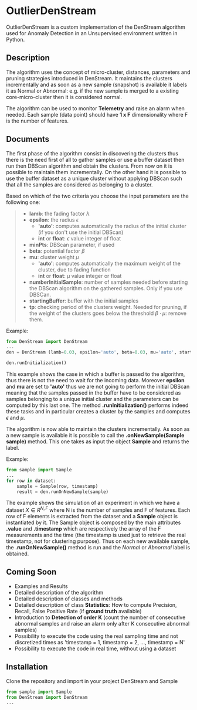 **OutlierDenStream**
===================


OutlierDenStream is a custom implementation of the DenStream algorithm used for Anomaly Detection in an Unsupervised environment written in Python. 

Description
-------------


The algorithm uses the concept of micro-cluster, distances, parameters and pruning strategies introduced in DenStream. It maintains the clusters incrementally and as soon as a new sample (snapshot) is available it labels it as Normal or Abnormal: e.g. if the new sample is merged to a existing core-micro-cluster then it is considered normal.

The algorithm can be used to monitor **Telemetry** and raise an alarm when needed. Each sample (data point) should have **1 x F** dimensionality where F is the number of features.


Documents
-------------


The first phase of the algorithm consist in discovering the clusters thus there is the need first of all to gather samples or use a buffer dataset then run then DBScan algorithm and obtain the clusters. From now on it is possible to maintain them incrementally. On the other hand it is possible to use the buffer dataset as a unique cluster without applying DBScan such that all the samples are considered as belonging to a cluster. 

Based on which of the two criteria you choose the input parameters are the following one:

> * **lamb**: the fading factor $\lambda$
> * **epsilon**: the radius $\epsilon$
>   * **'auto'**: computes automatically the radius of the initial cluster (if you don't use the initial DBScan)
>   * **int** or **float**: $\epsilon$ value integer of float
> * **minPts**: DBScan parameter, if used
> * **beta**: potential factor $\beta$
> * **mu**: cluster weight $\mu$
>   * **'auto'**: computes automatically the maximum weight of the cluster, due to fading function
>   * **int** or **float**:  $\mu$ value integer or float
> * **numberInitialSample**: number of samples needed before starting the DBScan algorithm on the gathered samples. Only if you use DBSCan.
> * **startingBuffer**: buffer with the initial samples
> * **tp**: checking period of the clusters weight. Needed for pruning, if the weight of the clusters goes below the threshold $\beta \cdot \mu$: remove them.

Example:

```python
from DenStream import DenStream
...
den = DenStream (lamb=0.03, epsilon='auto', beta=0.03, mu='auto', startingBuffer=bufferDf, tp=12)

den.runInitialization()
```

This example shows the case in which a buffer is passed to the algorithm, thus there is not the need to wait for the incoming data. Moreover **epsilon** and **mu** are set to **'auto'** thus we are not going to perform the initial DBScan meaning that the samples passed in the buffer have to be considered as samples belonging to a unique initial cluster and the parameters can be computed by this last one. The method **.runInitialization()** performs indeed these tasks and in particular creates a cluster by the samples and computes $\epsilon$ and $\mu$.

The algorithm is now able to maintain the clusters incrementally. As soon as a new sample is available it is possible to call the **.onNewSample(Sample sample)** method. This one takes as input the object **Sample** and returns the label.

Example:
```python
from sample import Sample
...
for row in dataset:
    sample = Sample(row, timestamp)
    result = den.runOnNewSample(sample)
```

The example shows the simulation of an experiment in which we have a dataset $X \in R ^ {N, F}$ where N is the number of samples and F of features. Each row of F elements is extracted from the dataset and a **Sample** object is instantiated by it. The Sample object is composed by the main attributes **.value** and **.timestamp** which are respectively the array of the F measurements and the time (the timestamp is used just to retrieve the real timestamp, not for clustering purpose).
Thus on each new available sample, the **.runOnNewSample()** method is run and the *Normal* or *Abnormal* label is obtained.  

Coming Soon
-------------


* Examples and Results
* Detailed description of the algorithm
* Detailed description of classes and methods
* Detailed description of class **Statistics**: How to compute Precision, Recall, False Positive Rate (if **ground truth** available)
* Introduction to **Detection of order K** (count the number of consecutive abnormal samples and raise an alarm only after K consecutive abnormal samples)
* Possibility to execute the code using the real sampling time and not discretized times as 'timestamp = 1, timestamp = 2, ..., timestamp = N'
* Possibility to execute the code in real time, without using a dataset

Installation
---

Clone the repository and import in your project DenStream and Sample

```python
from sample import Sample
from DenStream import DenStream
...
```
